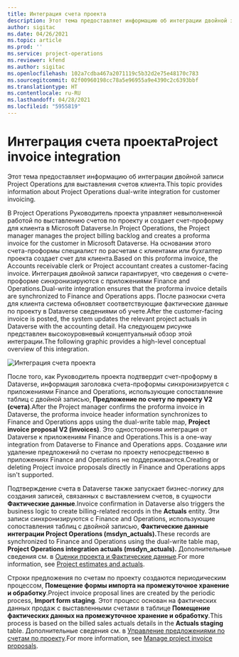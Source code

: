 ```yaml
---
title: Интеграция счета проекта
description: Этот тема предоставляет информацию об интеграции двойной записи Project Operations для выставления счетов клиента.
author: sigitac
ms.date: 04/26/2021
ms.topic: article
ms.prod: ''
ms.service: project-operations
ms.reviewer: kfend
ms.author: sigitac
ms.openlocfilehash: 102a7cdba467a2071119c5b32d2e75e48170c783
ms.sourcegitcommit: 02f00960198cc78a5e96955a9e4390c2c6393bbf
ms.translationtype: HT
ms.contentlocale: ru-RU
ms.lasthandoff: 04/28/2021
ms.locfileid: "5955819"
---
```

# <a name="project-invoice-integration"></a><span data-ttu-id="222b9-103">Интеграция счета проекта</span><span class="sxs-lookup"><span data-stu-id="222b9-103">Project invoice integration</span></span>

<span data-ttu-id="222b9-104">Этот тема предоставляет информацию об интеграции двойной записи Project Operations для выставления счетов клиента.</span><span class="sxs-lookup"><span data-stu-id="222b9-104">This topic provides information about Project Operations dual-write integration for customer invoicing.</span></span>

<span data-ttu-id="222b9-105">В Project Operations Руководитель проекта управляет невыполненной работой по выставлению счетов по проекту и создает счет-проформу для клиента в Microsoft Dataverse.</span><span class="sxs-lookup"><span data-stu-id="222b9-105">In Project Operations, the Project manager manages the project billing backlog and creates a proforma invoice for the customer in Microsoft Dataverse.</span></span> <span data-ttu-id="222b9-106">На основании этого счета-проформы специалист по расчетам с клиентами или бухгалтер проекта создает счет для клиента.</span><span class="sxs-lookup"><span data-stu-id="222b9-106">Based on this proforma invoice, the Accounts receivable clerk or Project accountant creates a customer-facing invoice.</span></span> <span data-ttu-id="222b9-107">Интеграция двойной записи гарантирует, что сведения о счете-проформе синхронизируются с приложениями Finance and Operations.</span><span class="sxs-lookup"><span data-stu-id="222b9-107">Dual-write integration ensures that the proforma invoice details are synchronized to Finance and Operations apps.</span></span> <span data-ttu-id="222b9-108">После разноски счета для клиента система обновляет соответствующие фактические данные по проекту в Dataverse сведениями об учете.</span><span class="sxs-lookup"><span data-stu-id="222b9-108">After the customer-facing invoice is posted, the system updates the relevant project actuals in Dataverse with the accounting detail.</span></span> <span data-ttu-id="222b9-109">На следующем рисунке представлен высокоуровневый концептуальный обзор этой интеграции.</span><span class="sxs-lookup"><span data-stu-id="222b9-109">The following graphic provides a high-level conceptual overview of this integration.</span></span>

   ![Интеграция счета проекта](./media/DW5Invoicing.png)

<span data-ttu-id="222b9-111">После того, как Руководитель проекта подтвердит счет-проформу в Dataverse, информация заголовка счета-проформы синхронизируется с приложениями Finance and Operations, использующие сопоставление таблиц с двойной записью, **Предложение по счету по проекту V2 (счета)**.</span><span class="sxs-lookup"><span data-stu-id="222b9-111">After the Project manager confirms the proforma invoice in Dataverse, the proforma invoice header information synchronizes to Finance and Operations apps using the dual-write table map, **Project invoice proposal V2 (invoices)**.</span></span> <span data-ttu-id="222b9-112">Это односторонняя интеграция от Dataverse к приложениям Finance and Operations.</span><span class="sxs-lookup"><span data-stu-id="222b9-112">This is a one-way integration from Dataverse to Finance and Operations apps.</span></span> <span data-ttu-id="222b9-113">Создание или удаление предложений по счетам по проекту непосредственно в приложениях Finance and Operations не поддерживаются.</span><span class="sxs-lookup"><span data-stu-id="222b9-113">Creating or deleting Project invoice proposals directly in Finance and Operations apps isn't supported.</span></span>

<span data-ttu-id="222b9-114">Подтверждение счета в Dataverse также запускает бизнес-логику для создания записей, связанных с выставлением счетов, в сущности **Фактические данные**.</span><span class="sxs-lookup"><span data-stu-id="222b9-114">Invoice confirmation in Dataverse also triggers the business logic to create billing-related records in the **Actuals** entity.</span></span> <span data-ttu-id="222b9-115">Эти записи синхронизируются с Finance and Operations, использующие сопоставления таблиц с двойной записью, **Фактические данные интеграции Project Operations (msdyn\_actuals).**</span><span class="sxs-lookup"><span data-stu-id="222b9-115">These records are synchronized to Finance and Operations using the dual-write table map, **Project Operations integration actuals (msdyn\_actuals).**</span></span> <span data-ttu-id="222b9-116">Дополнительные сведения см. в [Оценки проекта и Фактические данные](resource-dual-write-estimates-actuals.md).</span><span class="sxs-lookup"><span data-stu-id="222b9-116">For more information, see [Project estimates and actuals](resource-dual-write-estimates-actuals.md).</span></span> 

<span data-ttu-id="222b9-117">Строки предложения по счетам по проекту создаются периодическим процессом, **Помещение формы импорта на промежуточное хранение и обработку**.</span><span class="sxs-lookup"><span data-stu-id="222b9-117">Project invoice proposal lines are created by the periodic process, **Import form staging**.</span></span> <span data-ttu-id="222b9-118">Этот процесс основан на фактических данных продаж с выставленными счетами в таблице **Помещение фактических данных на промежуточное хранение и обработку**.</span><span class="sxs-lookup"><span data-stu-id="222b9-118">This process is based on the billed sales actuals details in the **Actuals staging** table.</span></span> <span data-ttu-id="222b9-119">Дополнительные сведения см. в [Управление предложениями по счетам по проекту](../invoicing/format-update-project-invoice-proposals.md#create-project-invoice-proposals).</span><span class="sxs-lookup"><span data-stu-id="222b9-119">For more information, see [Manage project invoice proposals](../invoicing/format-update-project-invoice-proposals.md#create-project-invoice-proposals).</span></span> 
